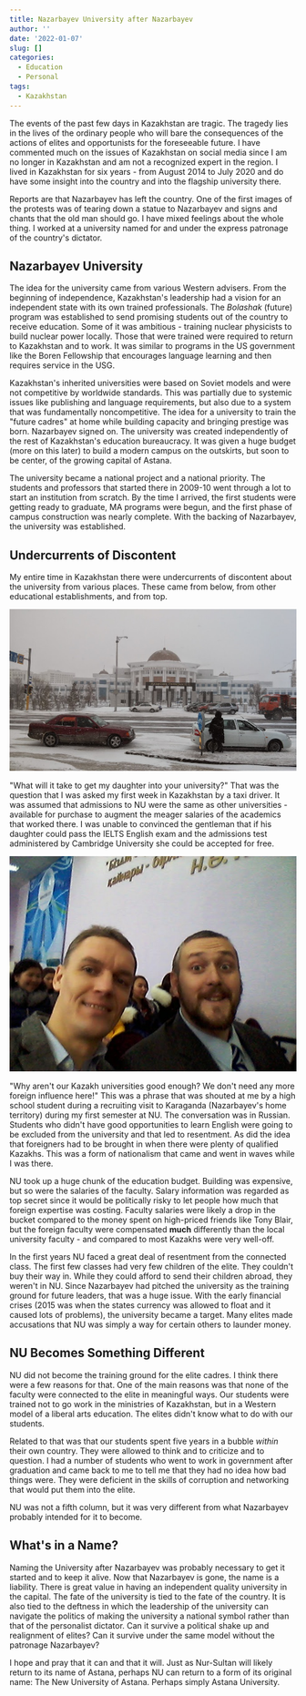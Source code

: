 ```yaml
---
title: Nazarbayev University after Nazarbayev
author: ''
date: '2022-01-07'
slug: []
categories:
  - Education
  - Personal
tags:
  - Kazakhstan
---
```


The events of the past few days in Kazakhstan are tragic. The tragedy lies in the lives of the ordinary people who will bare the consequences of the actions of elites and opportunists for the foreseeable future. I have commented much on the issues of Kazakhstan on social media since I am no longer in Kazakhstan and am not a recognized expert in the region. I lived in Kazakhstan for six years - from August 2014 to July 2020 and do have some insight into the country and into the flagship university there. 

Reports are that Nazarbayev has left the country. One of the first images of the protests was of tearing down a statue to Nazarbayev and signs and chants that the old man should go. I have mixed feelings about the whole thing. I worked at a university named for and under the express patronage of the country's dictator. 

## Nazarbayev University

The idea for the university came from various Western advisers. From the beginning of independence, Kazakhstan's leadership had a vision for an independent state with its own trained professionals. The *Bolashak* (future) program was established to send promising students out of the country to receive education. Some of it was ambitious - training nuclear physicists to build nuclear power locally. Those that were trained were required to return to Kazakhstan and to work. It was similar to programs in the US government like the Boren Fellowship that encourages language learning and then requires service in the USG.

Kazakhstan's inherited universities were based on Soviet models and were not competitive by worldwide standards. This was partially due to systemic issues like publishing and language requirements, but also due to a system that was fundamentally noncompetitive. The idea for a university to train the "future cadres" at home while building capacity and bringing prestige was born. Nazarbayev signed on. The university was created independently of the rest of Kazakhstan's education bureaucracy. It was given a huge budget (more on this later) to build a modern campus on the outskirts, but soon to be center, of the growing capital of Astana.

The university became a national project and a national priority. The students and professors that started there in 2009-10 went through a lot to start an institution from scratch.  By the time I arrived, the first students were getting ready to graduate, MA programs were begun, and the first phase of campus construction was nearly complete. With the backing of Nazarbayev, the university was established.

## Undercurrents of Discontent

My entire time in Kazakhstan there were undercurrents of discontent about the university from various places. These came from below, from other educational establishments, and from top. 

![Nazarbayev University in December 2014](images/nu_winter2014.jpg)

"What will it take to get my daughter into your university?"  That was the question that I was asked my first week in Kazakhstan  by a taxi driver. It was assumed that admissions to NU were the same as other universities - available for purchase to augment the meager salaries of the academics that worked there. I was unable to convinced the gentleman that if his daughter could pass the IELTS English exam and the admissions test administered by Cambridge University she could be accepted for free.

![Karaganda trip November 2014.](images/karaganda.jpg)

"Why aren't our Kazakh universities good enough? We don't need any more foreign influence here!" This was a phrase that was shouted at me by a high school student during a recruiting visit to Karaganda (Nazarbayev's home territory) during my first semester at NU. The conversation was in Russian. Students who didn't have good opportunities to learn English were going to be excluded from the university and that led to resentment. As did the idea that foreigners had to be brought in when there were plenty of qualified Kazakhs. This was a form of nationalism that came and went in waves while I was there.

NU took up a huge chunk of the education budget. Building was expensive, but so were the salaries of the faculty. Salary information was regarded as top secret since it would be politically risky to let people how much that foreign expertise was costing. Faculty salaries were likely a drop in the bucket compared to the money spent on high-priced friends like Tony Blair, but the foreign faculty were compensated **much** differently than the local university faculty - and compared to most Kazakhs were very well-off.

In the first years NU faced a great deal of resentment from the connected class. The first few classes had very few children of the elite. They couldn't buy their way in. While they could afford to send their children abroad, they weren't in NU. Since Nazarbayev had pitched the university as the training ground for future leaders, that was a huge issue. With the early financial crises (2015 was when the states currency was allowed to float and it caused lots of problems), the university became a target. Many elites made accusations that NU was simply a way for certain others to launder money. 

## NU Becomes Something Different

NU did not become the training ground for the elite cadres.  I think there were a few reasons for that. One of the main reasons was that none of the faculty were connected to the elite in meaningful ways. Our students were trained not to go work in the ministries of Kazakhstan, but in a Western model of a liberal arts education. The elites didn't know what to do with our students.

Related to that was that our students spent five years in a bubble *within* their own country. They were allowed to think and to criticize and to question. I had a number of students who went to work in government after graduation and came back to me to tell me that they had no idea how bad things were. They were deficient in the skills of corruption and networking that would put them into the elite.

NU was not a fifth column, but it was very different from what Nazarbayev probably intended for it to become. 

## What's in a Name?

Naming the University after Nazarbayev was probably necessary to get it started and to keep it alive. Now that Nazarbayev is gone, the name is a liability. There is great value in having an independent quality university in the capital. The fate of the university is tied to the fate of the country. It is also tied to the deftness in which the leadership of the university can navigate the politics of making the university a national symbol rather than that of the personalist dictator. Can it survive a political shake up and realignment of elites? Can it survive under the same model without the patronage Nazarbayev? 

I hope and pray that it can and that it will. Just as Nur-Sultan will likely return to its name of Astana, perhaps NU can return to a form of its original name: The New University of Astana.  Perhaps simply Astana University.
